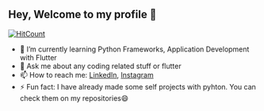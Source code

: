 ## Hey, Welcome to my profile 👋

[![HitCount](hits.dwyl.com{deepdhar}/{deepdhar}.svg)](hits.dwyl.com{deepdhar}/{deepdhar})
- 🌱 I’m currently learning Python Frameworks, Application Development with Flutter
- 💬 Ask me about any coding related stuff or flutter
- 📫 How to reach me: [LinkedIn](https://www.linkedin.com/in/deep-dhar), [Instagram](https://www.instagram.com/_deepdhar_)
- ⚡ Fun fact: I have already made some self projects with pyhton. You can check them on my repositories😄
